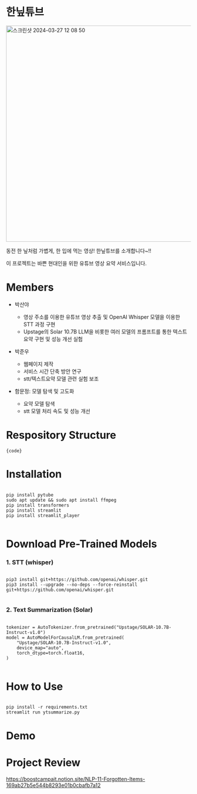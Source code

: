 # 한닢튜브
<img width="588" alt="스크린샷 2024-03-27 12 08 50" src="https://github.com/boostcampaitech6/level2-3-nlp-finalproject-nlp-11/assets/97589999/0d3e1c6d-9a1c-4bfa-81df-268f77c1c20a">



동전 한 닢처럼 가볍게, 한 입에 먹는 영상!  한닢튜브를 소개합니다~!!

이 프로젝트는 바쁜 현대인을 위한 유튜브 영상 요약 서비스입니다.

# Members
- 박산야
  - 영상 주소를 이용한 유튜브 영상
          추출 및 OpenAI Whisper 모델을
          이용한 STT 과정 구현
  - Upstage의 Solar 10.7B LLM을
          비롯한 여러 모델의 프롬프트를
          통한 텍스트 요약 구현 및 성능
          개선 실험


- 박준우
  - 웹페이지 제작
  - 서비스 시간 단축 방안 연구
  - stt/텍스트요약 모델 관련 실험 보조
    
- 함문정: 모델 탐색 및 고도화
  - 요약 모델 탐색
  - stt 모델 처리 속도 및 성능 개선

# Respository Structure
<pre><code>{code}</code></pre>

# Installation
<pre><code>
pip install pytube
sudo apt update && sudo apt install ffmpeg
pip install transformers
pip install streamlit
pip install streamlit_player
    
</code></pre>

# Download Pre-Trained Models

### 1. STT (whisper)
<pre><code>
pip3 install git+https://github.com/openai/whisper.git
pip3 install --upgrade --no-deps --force-reinstall git+https://github.com/openai/whisper.git
    
</code></pre>

### 2. Text Summarization (Solar)
<pre><code>
tokenizer = AutoTokenizer.from_pretrained("Upstage/SOLAR-10.7B-Instruct-v1.0")
model = AutoModelForCausalLM.from_pretrained(
    "Upstage/SOLAR-10.7B-Instruct-v1.0",
    device_map="auto",
    torch_dtype=torch.float16,
)
    
</code></pre>

# How to Use
<pre><code>
pip install -r requirements.txt
streamlit run ytsummarize.py
</code></pre>

# Demo

# Project Review
https://boostcampait.notion.site/NLP-11-Forgotten-Items-169ab27b5e544b8293e01b0cbafb7a12

